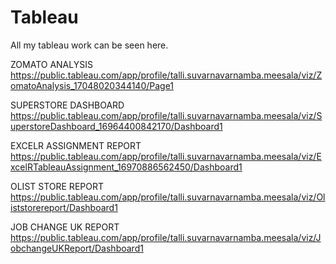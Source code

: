 # Tableau
All my tableau work can be seen here.



ZOMATO ANALYSIS
https://public.tableau.com/app/profile/talli.suvarnavarnamba.meesala/viz/ZomatoAnalysis_17048020344140/Page1


SUPERSTORE DASHBOARD
https://public.tableau.com/app/profile/talli.suvarnavarnamba.meesala/viz/SuperstoreDashboard_16964400842170/Dashboard1



EXCELR ASSIGNMENT REPORT
https://public.tableau.com/app/profile/talli.suvarnavarnamba.meesala/viz/ExcelRTableauAssignment_16970886562450/Dashboard1



OLIST STORE REPORT
https://public.tableau.com/app/profile/talli.suvarnavarnamba.meesala/viz/Oliststorereport/Dashboard1



JOB CHANGE UK REPORT
https://public.tableau.com/app/profile/talli.suvarnavarnamba.meesala/viz/JobchangeUKReport/Dashboard1
